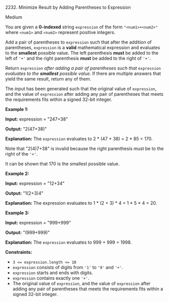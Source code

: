2232\. Minimize Result by Adding Parentheses to Expression

Medium

You are given a **0-indexed** string `expression` of the form `"<num1>+<num2>"` where `<num1>` and `<num2>` represent positive integers.

Add a pair of parentheses to `expression` such that after the addition of parentheses, `expression` is a **valid** mathematical expression and evaluates to the **smallest** possible value. The left parenthesis **must** be added to the left of `'+'` and the right parenthesis **must** be added to the right of `'+'`.

Return `expression` _after adding a pair of parentheses such that_ `expression` _evaluates to the **smallest** possible value._ If there are multiple answers that yield the same result, return any of them.

The input has been generated such that the original value of `expression`, and the value of `expression` after adding any pair of parentheses that meets the requirements fits within a signed 32-bit integer.

**Example 1:**

**Input:** expression = "247+38"

**Output:** "2(47+38)"

**Explanation:** The `expression` evaluates to 2 \* (47 + 38) = 2 \* 85 = 170.

Note that "2(4)7+38" is invalid because the right parenthesis must be to the right of the `'+'`.

It can be shown that 170 is the smallest possible value. 

**Example 2:**

**Input:** expression = "12+34"

**Output:** "1(2+3)4"

**Explanation:** The expression evaluates to 1 \* (2 + 3) \* 4 = 1 \* 5 \* 4 = 20. 

**Example 3:**

**Input:** expression = "999+999"

**Output:** "(999+999)"

**Explanation:** The `expression` evaluates to 999 + 999 = 1998. 

**Constraints:**

*   `3 <= expression.length <= 10`
*   `expression` consists of digits from `'1'` to `'9'` and `'+'`.
*   `expression` starts and ends with digits.
*   `expression` contains exactly one `'+'`.
*   The original value of `expression`, and the value of `expression` after adding any pair of parentheses that meets the requirements fits within a signed 32-bit integer.